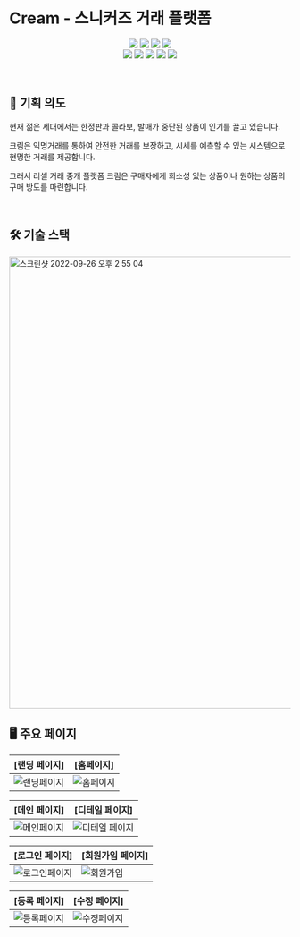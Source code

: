 Cream - 스니커즈 거래 플랫폼
===========================================

<p align="center">
</p>


<p align="center" display="inline-block">
    <img src="https://img.shields.io/badge/HTML-E34F26?style=for-the-badge&logo=HTML5&logoColor=white">
    <img src="https://img.shields.io/badge/CSS-1572B6?style=for-the-badge&logo=CSS3&logoColor=white">
    <img src="https://img.shields.io/badge/JavaScript-F7DF1E?style=for-the-badge&logo=JavaScript&logoColor=white"> 
     <img src="https://img.shields.io/badge/TypeScript-3178C6?style=for-the-badge&logo=TypeScript&logoColor=white"> <br>
   <img src="https://img.shields.io/badge/React-61DAFB?style=for-the-badge&logo=React&logoColor=white"> 
    <img src="https://img.shields.io/badge/Next.js-000000?style=for-the-badge&logo=Next.js&logoColor=white">
 <img src="https://img.shields.io/badge/GraphQL-E10098?style=for-the-badge&logo=GraphQL&logoColor=white">
 <img src="https://img.shields.io/badge/Prettier-F7B93E?style=for-the-badge&logo=Prettier&logoColor=white">
<img src="https://img.shields.io/badge/ESLint-4B32C3?style=for-the-badge&logo=ESLint&logoColor=white">
</p><br>

📝 기획 의도
-------------
<p>현재 젊은 세대에서는 한정판과 콜라보, 발매가 중단된 상품이 인기를 끌고 있습니다.</p>
<p>크림은 익명거래를 통하여 안전한 거래를 보장하고, 시세를 예측할 수 있는 시스템으로 현명한 거래를 제공합니다.</p>
<p>그래서 리셀 거래 중개 플랫폼 크림은 구매자에게 희소성 있는 상품이나 원하는 상품의 구매 방도를 마련합니다.</p>
<br>

🛠 기술 스택
-------------
<img width="808" alt="스크린샷 2022-09-26 오후 2 55 04" src="">
<br>

🖥 주요 페이지
------------
|[랜딩 페이지]|[홈페이지]|
|--------|--------|
|![랜딩페이지](https://user-images.githubusercontent.com/107944090/209990139-cd52de44-13aa-40a9-a21e-2158569b058f.gif)|![홈페이지](https://user-images.githubusercontent.com/107944090/209992079-e0b5af6b-a233-4a92-a053-970273069ca2.gif)|

|[메인 페이지]|[디테일 페이지]|
|--------|--------|
|![메인페이지](https://user-images.githubusercontent.com/107944090/209993719-9dbb090f-b2de-4ade-9c56-6f0ef82ac6d7.gif)|![디테일 페이지](https://user-images.githubusercontent.com/107944090/209993736-6ced952b-605b-410d-924e-dc86a9a3a77f.gif)|

|[로그인 페이지]|[회원가입 페이지]|
|--------|--------|
|![로그인페이지](https://user-images.githubusercontent.com/107944090/210010388-e1eac5fb-9399-47d6-b000-0bec4ad94730.gif)|![회원가입](https://user-images.githubusercontent.com/107944090/210010405-0e60d66c-664a-4d08-848e-5b10675363dc.gif)|

|[등록 페이지]|[수정 페이지]|
|--------|--------|
|![등록페이지](https://user-images.githubusercontent.com/107944090/210010477-b68a7d3e-328b-409f-a0d2-1a515bb03c89.gif)|![수정페이지](https://user-images.githubusercontent.com/107944090/210010499-2022189a-14d7-4844-98b8-983f3790b2be.gif)|